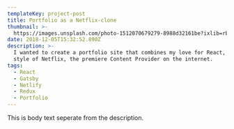 ```yaml
---
templateKey: project-post
title: Portfolio as a Netflix-clone
thumbnail: >-
  https://images.unsplash.com/photo-1512070679279-8988d32161be?ixlib=rb-1.2.1&ixid=eyJhcHBfaWQiOjEyMDd9&auto=format&fit=crop&w=678&q=80
date: 2018-12-05T15:32:52.890Z
description: >-
  I wanted to create a portfolio site that combines my love for React, with the
  style of Netflix, the premiere Content Provider on the internet.
tags:
  - React
  - Gatsby
  - Netlify
  - Redux
  - Portfolio
---
```

This is body text seperate from the description.
